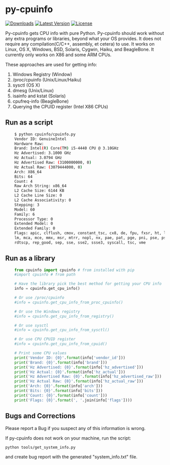 py-cpuinfo
==========

[![Downloads](https://pypip.in/d/py-cpuinfo/badge.png?period=month)](https://pypi.python.org/pypi/py-cpuinfo/)
[![Latest Version](https://pypip.in/v/py-cpuinfo/badge.png)](https://pypi.python.org/pypi/py-cpuinfo/)
[![License](https://pypip.in/license/py-cpuinfo/badge.png)](https://pypi.python.org/pypi/py-cpuinfo/)

Py-cpuinfo gets CPU info with pure Python. Py-cpuinfo should work without any 
extra programs or libraries, beyond what your OS provides. It does not require 
any compilation(C/C++, assembly, et cetera) to use. It works on Linux, OS X, 
Windows, BSD, Solaris, Cygwin, Haiku, and BeagleBone. It currently only works 
on X86 and some ARM CPUs.

These approaches are used for getting info:

1. Windows Registry (Window)
2. /proc/cpuinfo (Unix/Linux/Haiku)
3. sysctl (OS X)
4. dmesg (Unix/Linux)
5. isainfo and kstat (Solaris)
6. cpufreq-info (BeagleBone)
7. Querying the CPUID register (Intel X86 CPUs)

Run as a script
-----
~~~bash
    $ python cpuinfo/cpuinfo.py
    Vendor ID: GenuineIntel
    Hardware Raw:
    Brand: Intel(R) Core(TM) i5-4440 CPU @ 3.10GHz
    Hz Advertised: 3.1000 GHz
    Hz Actual: 3.0794 GHz
    Hz Advertised Raw: (3100000000, 0)
    Hz Actual Raw: (3079444000, 0)
    Arch: X86_64
    Bits: 64
    Count: 4
    Raw Arch String: x86_64
    L2 Cache Size: 6144 KB
    L2 Cache Line Size: 0
    L2 Cache Associativity: 0
    Stepping: 3
    Model: 60
    Family: 6
    Processor Type: 0
    Extended Model: 0
    Extended Family: 0
    Flags: apic, clflush, cmov, constant_tsc, cx8, de, fpu, fxsr, ht, lahf_lm, 
    lm, mca, mce, mmx, msr, mtrr, nopl, nx, pae, pat, pge, pni, pse, pse36, 
    rdtscp, rep_good, sep, sse, sse2, ssse3, syscall, tsc, vme
~~~

Run as a library
-----
~~~python
    from cpuinfo import cpuinfo # from installed with pip
    #import cpuinfo # from path

    # Have the library pick the best method for getting your CPU info
    info = cpuinfo.get_cpu_info()

    # Or use /proc/cpuinfo
    #info = cpuinfo.get_cpu_info_from_proc_cpuinfo()

    # Or use the Windows registry
    #info = cpuinfo.get_cpu_info_from_registry()

    # Or use sysctl
    #info = cpuinfo.get_cpu_info_from_sysctl()

    # Or use CPU CPUID register
    #info = cpuinfo.get_cpu_info_from_cpuid()

    # Print some CPU values
    print('Vendor ID: {0}'.format(info['vendor_id']))
    print('Brand: {0}'.format(info['brand']))
    print('Hz Advertised: {0}'.format(info['hz_advertised']))
    print('Hz Actual: {0}'.format(info['hz_actual']))
    print('Hz Advertised Raw: {0}'.format(info['hz_advertised_raw']))
    print('Hz Actual Raw: {0}'.format(info['hz_actual_raw']))
    print('Arch: {0}'.format(info['arch']))
    print('Bits: {0}'.format(info['bits']))
    print('Count: {0}'.format(info['count']))
    print('Flags: {0}'.format(', '.join(info['flags'])))
~~~

Bugs and Corrections
-----

Please report a Bug if you suspect any of this information is wrong.

If py-cpuinfo does not work on your machine, run the script:

~~~bash
python tools/get_system_info.py
~~~

and create bug report with the generated "system_info.txt" file.


